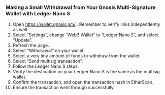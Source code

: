 ### Making a Small Withdrawal from Your Gnosis Multi-Signature Wallet with Ledger Nano S

1. Open https://wallet.gnosis.pm/ . Remember to verify links independently as well.
2. Select “Settings”, change “Web3 Wallet” to “Ledger Nano S”, and select “Update”.
3. Refresh the page.
4. Select “Withdrawal” on your wallet.
5. Select a very tiny amount of funds to withdraw from the wallet.
6. Select “Send multisig transaction”.
7. Follow the Ledger Nano S steps.
8. Verify the destination on your Ledger Nano S is the same as the multisig wallet.
9. Confirm the transaction, and open the transaction hash in EtherScan.
10. Ensure the transaction went through successfully.
